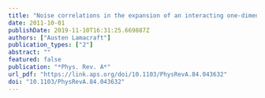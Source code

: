 ```yaml
---
title: "Noise correlations in the expansion of an interacting one-dimensional Bose gas from a regular array"
date: 2011-10-01
publishDate: 2019-11-10T16:31:25.669887Z
authors: ["Austen Lamacraft"]
publication_types: ["2"]
abstract: ""
featured: false
publication: "*Phys. Rev. A*"
url_pdf: "https://link.aps.org/doi/10.1103/PhysRevA.84.043632"
doi: "10.1103/PhysRevA.84.043632"
---
```


